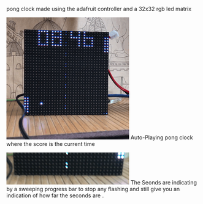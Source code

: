 pong clock made using the adafruit controller and a 32x32 rgb led matrix

![Pong Clock](pongclock.gif)
Auto-Playing pong clock where the score is the current time

![With a sweeping second progress bar that slowly changes colour over the day](secondsweep.gif)
The Seonds are indicating by a sweeping progress bar to stop any flashing and still give you an indication of how far the seconds are .

